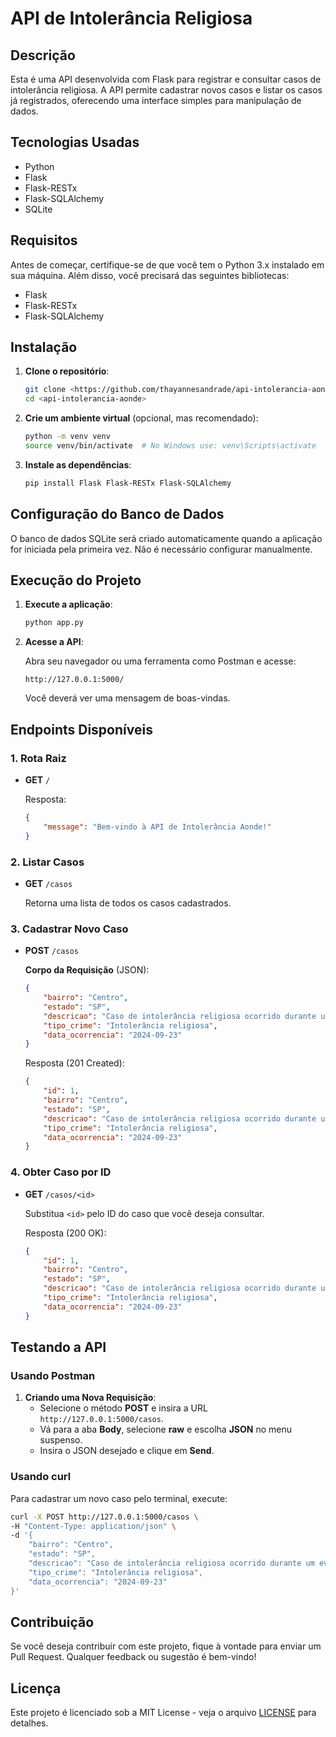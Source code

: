 
# API de Intolerância Religiosa

## Descrição

Esta é uma API desenvolvida com Flask para registrar e consultar casos de intolerância religiosa. A API permite cadastrar novos casos e listar os casos já registrados, oferecendo uma interface simples para manipulação de dados.

## Tecnologias Usadas

- Python
- Flask
- Flask-RESTx
- Flask-SQLAlchemy
- SQLite

## Requisitos

Antes de começar, certifique-se de que você tem o Python 3.x instalado em sua máquina. Além disso, você precisará das seguintes bibliotecas:

- Flask
- Flask-RESTx
- Flask-SQLAlchemy

## Instalação

1. **Clone o repositório**:

   ```bash
   git clone <https://github.com/thayannesandrade/api-intolerancia-aonde>
   cd <api-intolerancia-aonde>
   ```

2. **Crie um ambiente virtual** (opcional, mas recomendado):

   ```bash
   python -m venv venv
   source venv/bin/activate  # No Windows use: venv\Scripts\activate
   ```

3. **Instale as dependências**:

   ```bash
   pip install Flask Flask-RESTx Flask-SQLAlchemy
   ```

## Configuração do Banco de Dados

O banco de dados SQLite será criado automaticamente quando a aplicação for iniciada pela primeira vez. Não é necessário configurar manualmente.

## Execução do Projeto

1. **Execute a aplicação**:

   ```bash
   python app.py
   ```

2. **Acesse a API**:

   Abra seu navegador ou uma ferramenta como Postman e acesse:

   ```
   http://127.0.0.1:5000/
   ```

   Você deverá ver uma mensagem de boas-vindas.

## Endpoints Disponíveis

### 1. Rota Raiz

- **GET** `/`

  Resposta:

  ```json
  {
      "message": "Bem-vindo à API de Intolerância Aonde!"
  }
  ```

### 2. Listar Casos

- **GET** `/casos`

  Retorna uma lista de todos os casos cadastrados.

### 3. Cadastrar Novo Caso

- **POST** `/casos`

  **Corpo da Requisição** (JSON):

  ```json
  {
      "bairro": "Centro",
      "estado": "SP",
      "descricao": "Caso de intolerância religiosa ocorrido durante um evento.",
      "tipo_crime": "Intolerância religiosa",
      "data_ocorrencia": "2024-09-23"
  }
  ```

  Resposta (201 Created):

  ```json
  {
      "id": 1,
      "bairro": "Centro",
      "estado": "SP",
      "descricao": "Caso de intolerância religiosa ocorrido durante um evento.",
      "tipo_crime": "Intolerância religiosa",
      "data_ocorrencia": "2024-09-23"
  }
  ```

### 4. Obter Caso por ID

- **GET** `/casos/<id>`

  Substitua `<id>` pelo ID do caso que você deseja consultar.

  Resposta (200 OK):

  ```json
  {
      "id": 1,
      "bairro": "Centro",
      "estado": "SP",
      "descricao": "Caso de intolerância religiosa ocorrido durante um evento.",
      "tipo_crime": "Intolerância religiosa",
      "data_ocorrencia": "2024-09-23"
  }
  ```

## Testando a API

### Usando Postman

1. **Criando uma Nova Requisição**:
   - Selecione o método **POST** e insira a URL `http://127.0.0.1:5000/casos`.
   - Vá para a aba **Body**, selecione **raw** e escolha **JSON** no menu suspenso.
   - Insira o JSON desejado e clique em **Send**.

### Usando curl

Para cadastrar um novo caso pelo terminal, execute:

```bash
curl -X POST http://127.0.0.1:5000/casos \
-H "Content-Type: application/json" \
-d '{
    "bairro": "Centro",
    "estado": "SP",
    "descricao": "Caso de intolerância religiosa ocorrido durante um evento.",
    "tipo_crime": "Intolerância religiosa",
    "data_ocorrencia": "2024-09-23"
}'
```

## Contribuição

Se você deseja contribuir com este projeto, fique à vontade para enviar um Pull Request. Qualquer feedback ou sugestão é bem-vindo!

## Licença

Este projeto é licenciado sob a MIT License - veja o arquivo [LICENSE](LICENSE) para detalhes.
